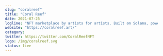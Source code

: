 ```yaml
---
slug: "coralreef"
title: "Coral Reef"
date: 2021-07-25
logline: "NFT marketplace by artists for artists. Built on Solana, powered by Metaplex."
website: "https://coralreef.art/"
category: 
twitter: https://twitter.com/CoralReefNFT
logo: /img/coralreef.svg
status: live
---
```


